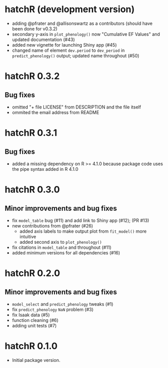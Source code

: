 # hatchR (development version)

-   adding @pfrater and @allisonswartz as a contributors (should have been done for v0.3.2)
-   secondary y-axis in `plot_phenology()` now "Cumulative EF Values" and updated documentation (#43)
-   added new vignette for launching Shiny app (#45)
-   changed name of element `dev.period` to `dev_period` in `predict_phenology()` output; updated name throughout (#50)

# hatchR 0.3.2

## Bug fixes

-   omitted "+ file LICENSE" from DESCRIPTION and the file itself
-   ommited the email address from README

# hatchR 0.3.1

## Bug fixes

-   added a missing dependency on R >= 4.1.0 because package code uses the pipe syntax added in R 4.1.0

# hatchR 0.3.0

## Minor improvements and bug fixes

-   fix `model_table` bug (#11) and add link to Shiny app (#12); (PR #13)
-   new contributions from @pfrater (#26)
    -   added axis labels to make output plot from `fit_model()` more intuitive
    -   added second axis to `plot_phenology()`
-   fix citations in `model_table` and throughout (#11)
-   added minimum versions for all dependencies (#16)

# hatchR 0.2.0

## Minor improvements and bug fixes

-   `model_select` and `predict_phenology` tweaks (#1)
-   fix `predict_phenology` `NaN` problem (#3)
-   fix Isaak data (#5)
-   function cleaning (#6)
-   adding unit tests (#7)

# hatchR 0.1.0

-   Initial package version.
